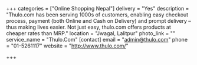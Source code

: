 +++
categories = ["Online Shopping Nepal"]
delivery = "Yes"
description = "Thulo.com has been serving 1000s of customers, enabling easy checkout process, payment (both Online and Cash on Delivery) and prompt delivery – thus making lives easier. Not just easy, thulo.com offers products at cheaper rates than MRP."
location = "Jwagal, Lalitpur"
photo_link = ""
service_name = "Thulo.Com"
[contact]
email = "admin@thulo.com"
phone = "01-5261117"
website = "http://www.thulo.com/"

+++
